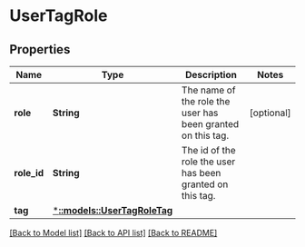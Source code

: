 # UserTagRole

## Properties
Name | Type | Description | Notes
------------ | ------------- | ------------- | -------------
**role** | **String** | The name of the role the user has been granted on this tag. | [optional] 
**role_id** | **String** | The id of the role the user has been granted on this tag. | 
**tag** | [***::models::UserTagRoleTag**](UserTagRole_tag.md) |  | 

[[Back to Model list]](../README.md#documentation-for-models) [[Back to API list]](../README.md#documentation-for-api-endpoints) [[Back to README]](../README.md)


